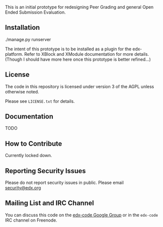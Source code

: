 This is an initial prototype for redesigning Peer Grading and general Open Ended Submission Evaluation.

Installation
------------

./manage.py runserver

The intent of this prototype is to be installed as a plugin for the edx-platform. Refer to XBlock and
XModule documentation for more details. (Though I should have more here once this prototype is better
refined...)


License
-------

The code in this repository is licensed under version 3 of the AGPL unless
otherwise noted.

Please see ``LICENSE.txt`` for details.

Documentation
------------

TODO

How to Contribute
-----------------

Currently locked down.

Reporting Security Issues
-------------------------

Please do not report security issues in public. Please email security@edx.org

Mailing List and IRC Channel
----------------------------

You can discuss this code on the [edx-code Google Group](https://groups.google.com/forum/#!forum/edx-code) or in the
`edx-code` IRC channel on Freenode.
